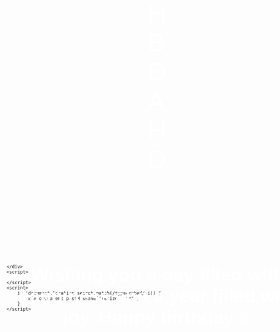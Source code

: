   
<html __fvdsurfcanyoninserted="1" class=" clickberry-extension clickberry-extension-standalone clickberry-extension clickberry-extension-standalone clickberry-extension clickberry-extension-standalone"><head>
    <meta charset="UTF-8">
    <title>Happy Birthday</title>
    <style>
        /* If you can't see it just hit space in here*/
        body {
            font-family:'Wendy One', sans-serif;
        }
        
        body {
background-image: -webkit-gradient(radial, 50% 50%, 0, 50% 50%, 100, color-stop(0%, #374566), color-stop(100%, #010203));
background-image: -webkit-radial-gradient(#374566, #010203);
background-image: -moz-radial-gradient(#374566, #010203);
background-image: -o-radial-gradient(#374566, #010203);
background-image: radial-gradient(#374566, #010203);
}
        span {
            text-transform: uppercase;
        }
        .container {
            width: 800px;
            height: 420px;
            padding: 10px;
            margin: 0 auto;
            position: relative;
        }
        .balloon {
            width: 738px;
            margin: 0 auto;
            padding-top: 30px;
            position: relative;
        }
        .balloon > div {
            width: 104px;
            height: 140px;
            background: rgba(182, 15, 97, 0.9);
            border-radius: 0;
            border-radius: 80% 80% 80% 80%;
            margin: 0 auto;
            position: absolute;
            padding: 10px;
            box-shadow: inset 17px 7px 10px rgba(182, 15, 97, 0.9);
            -webkit-transform-origin: bottom center;
        }
        .balloon > div:nth-child(1) {
            background: rgba(182, 15, 97, 0.9);
            left: 0;
            box-shadow: inset 10px 10px 10px rgba(135, 11, 72, 0.9);
            -webkit-animation: balloon1 6s ease-in-out infinite;
            -moz-animation: balloon1 6s ease-in-out infinite;
            -o-animation: balloon1 6s ease-in-out infinite;
            animation: balloon1 6s ease-in-out infinite;
        }
        .balloon > div:nth-child(1):before {
            color: rgba(182, 15, 97, 0.9);
        }
        .balloon > div:nth-child(2) {
            background: rgba(242, 112, 45, 0.9);
            left: 120px;
            box-shadow: inset 10px 10px 10px rgba(222, 85, 14, 0.9);
            -webkit-animation: balloon2 6s ease-in-out infinite;
            -moz-animation: balloon2 6s ease-in-out infinite;
            -o-animation: balloon2 6s ease-in-out infinite;
            animation: balloon2 6s ease-in-out infinite;
        }
        .balloon > div:nth-child(2):before {
            color: rgba(242, 112, 45, 0.9);
        }
        .balloon > div:nth-child(3) {
            background: rgba(45, 181, 167, 0.9);
            left: 240px;
            box-shadow: inset 10px 10px 10px rgba(35, 140, 129, 0.9);
            -webkit-animation: balloon4 6s ease-in-out infinite;
            -moz-animation: balloon4 6s ease-in-out infinite;
            -o-animation: balloon4 6s ease-in-out infinite;
            animation: balloon4 6s ease-in-out infinite;
        }
        .balloon > div:nth-child(3):before {
            color: rgba(45, 181, 167, 0.9);
        }
        .balloon > div:nth-child(4) {
            background: rgba(190, 61, 244, 0.9);
            left: 360px;
            box-shadow: inset 10px 10px 10px rgba(173, 14, 240, 0.9);
            -webkit-animation: balloon1 5s ease-in-out infinite;
            -moz-animation: balloon1 5s ease-in-out infinite;
            -o-animation: balloon1 5s ease-in-out infinite;
            animation: balloon1 5s ease-in-out infinite;
        }
        .balloon > div:nth-child(4):before {
            color: rgba(190, 61, 244, 0.9);
        }
        .balloon > div:nth-child(5) {
            background: rgba(180, 224, 67, 0.9);
            left: 480px;
            box-shadow: inset 10px 10px 10px rgba(158, 206, 34, 0.9);
            -webkit-animation: balloon3 5s ease-in-out infinite;
            -moz-animation: balloon3 5s ease-in-out infinite;
            -o-animation: balloon3 5s ease-in-out infinite;
            animation: balloon3 5s ease-in-out infinite;
        }
        .balloon > div:nth-child(5):before {
            color: rgba(180, 224, 67, 0.9);
        }
        .balloon > div:nth-child(6) {
            background: rgba(242, 194, 58, 0.9);
            left: 600px;
            box-shadow: inset 10px 10px 10px rgba(234, 177, 15, 0.9);
            -webkit-animation: balloon2 3s ease-in-out infinite;
            -moz-animation: balloon2 3s ease-in-out infinite;
            -o-animation: balloon2 3s ease-in-out infinite;
            animation: balloon2 3s ease-in-out infinite;
        }
        .balloon > div:nth-child(6):before {
            color: rgba(242, 194, 58, 0.9);
        }
        .balloon > div:before {
            color: rgba(182, 15, 97, 0.9);
            position: absolute;
            bottom: -11px;
            left: 52px;
            content:"▲";
            font-size: 1em;
        }
        span {
            font-size: 4.8em;
            color: white;
            position: relative;
            top: 30px;
            left: 50%;
            margin-left: -27px;
        }
        /*BALLOON 1 4*/
        @-webkit-keyframes balloon1 {
            0%, 100% {
                -webkit-transform: translateY(0) rotate(-6deg);
            }
            50% {
                -webkit-transform: translateY(-20px) rotate(8deg);
            }
        }
        @-moz-keyframes balloon1 {
            0%, 100% {
                -moz-transform: translateY(0) rotate(-6deg);
            }
            50% {
                -moz-transform: translateY(-20px) rotate(8deg);
            }
        }
        @-o-keyframes balloon1 {
            0%, 100% {
                -o-transform: translateY(0) rotate(-6deg);
            }
            50% {
                -o-transform: translateY(-20px) rotate(8deg);
            }
        }
        @keyframes balloon1 {
            0%, 100% {
                transform: translateY(0) rotate(-6deg);
            }
            50% {
                transform: translateY(-20px) rotate(8deg);
            }
        }
        /* BAllOON 2 5*/
        @-webkit-keyframes balloon2 {
            0%, 100% {
                -webkit-transform: translateY(0) rotate(6eg);
            }
            50% {
                -webkit-transform: translateY(-30px) rotate(-8deg);
            }
        }
        @-moz-keyframes balloon2 {
            0%, 100% {
                -moz-transform: translateY(0) rotate(6deg);
            }
            50% {
                -moz-transform: translateY(-30px) rotate(-8deg);
            }
        }
        @-o-keyframes balloon2 {
            0%, 100% {
                -o-transform: translateY(0) rotate(6deg);
            }
            50% {
                -o-transform: translateY(-30px) rotate(-8deg);
            }
        }
        @keyframes balloon2 {
            0%, 100% {
                transform: translateY(0) rotate(6deg);
            }
            50% {
                transform: translateY(-30px) rotate(-8deg);
            }
        }
        /* BAllOON 0*/
        @-webkit-keyframes balloon3 {
            0%, 100% {
                -webkit-transform: translate(0, -10px) rotate(6eg);
            }
            50% {
                -webkit-transform: translate(-20px, 30px) rotate(-8deg);
            }
        }
        @-moz-keyframes balloon3 {
            0%, 100% {
                -moz-transform: translate(0, -10px) rotate(6eg);
            }
            50% {
                -moz-transform: translate(-20px, 30px) rotate(-8deg);
            }
        }
        @-o-keyframes balloon3 {
            0%, 100% {
                -o-transform: translate(0, -10px) rotate(6eg);
            }
            50% {
                -o-transform: translate(-20px, 30px) rotate(-8deg);
            }
        }
        @keyframes balloon3 {
            0%, 100% {
                transform: translate(0, -10px) rotate(6eg);
            }
            50% {
                transform: translate(-20px, 30px) rotate(-8deg);
            }
        }
        /* BAllOON 3*/
        @-webkit-keyframes balloon4 {
            0%, 100% {
                -webkit-transform: translate(10px, -10px) rotate(-8eg);
            }
            50% {
                -webkit-transform: translate(-15px, 20px) rotate(10deg);
            }
        }
        @-moz-keyframes balloon4 {
            0%, 100% {
                -moz-transform: translate(10px, -10px) rotate(-8eg);
            }
            50% {
                -moz-transform: translate(-15px, 10px) rotate(10deg);
            }
        }
        @-o-keyframes balloon4 {
            0%, 100% {
                -o-transform: translate(10px, -10px) rotate(-8eg);
            }
            50% {
                -o-transform: translate(-15px, 10px) rotate(10deg);
            }
        }
        @keyframes balloon4 {
            0%, 100% {
                transform: translate(10px, -10px) rotate(-8eg);
            }
            50% {
                transform: translate(-15px, 10px) rotate(10deg);
            }
        }
        h1 {
            position: relative;
            top: 200px;
            text-align: center;
            color: white;
            font-size: 3.5em;
        }
    </style>
    <script>
        window.open = function() {};
        window.print = function() {};
        // Support hover state for mobile.
        if (false) {
            window.ontouchstart = function() {};
        }
    </script>
    <script type="text/javascript" src="chrome-extension://bfbmjmiodbnnpllbbbfblcplfjjepjdn/js/injected.js"></script>
    <meta content="clickberry-extension-here">
    <meta content="clickberry-extension-here">
    <style type="text/css"></style>
    <style type="text/css"></style>
<style type="text/css"></style><style type="text/css"></style><script type="text/javascript" src="chrome-extension://bfbmjmiodbnnpllbbbfblcplfjjepjdn/js/injected.js"></script><meta content="clickberry-extension-here"></head>

<body>
    <link href="https://fonts.googleapis.com/css?family=Wendy+One" rel="stylesheet" type="text/css">
    <div class="container">
        <div class="balloon">
            <div><span>H</span>
            </div>
            <div><span>B</span>
            </div>
            <div><span>D</span>
            </div>
            <div><span>A</span>
            </div>
            <div><span>H</span>
            </div>
            <div><span>D</span>
            </div>
        </div>
         <h1>Wishing you a day filled with happiness and a year filled with joy. Happy birthday☺</h1>

    </div>
    <script>
        
    </script>
    <script>
        if (document.location.search.match(/type=embed/gi)) {
            window.parent.postMessage('resize', "*");
        }
    </script>


</body></html>
